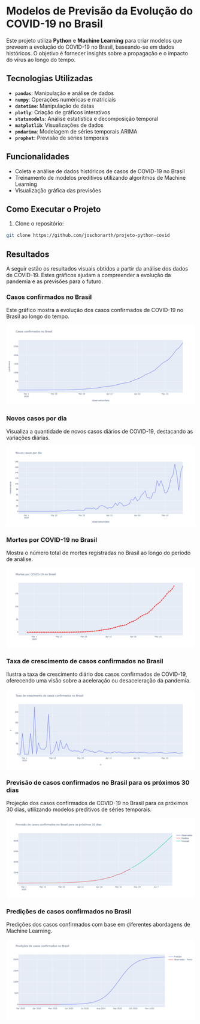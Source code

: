 # Modelos de Previsão da Evolução do COVID-19 no Brasil

Este projeto utiliza **Python** e **Machine Learning** para criar modelos que preveem a evolução do COVID-19 no Brasil, baseando-se em dados históricos. O objetivo é fornecer insights sobre a propagação e o impacto do vírus ao longo do tempo.

## Tecnologias Utilizadas

- **`pandas`**: Manipulação e análise de dados
- **`numpy`**: Operações numéricas e matriciais
- **`datetime`**: Manipulação de datas
- **`plotly`**: Criação de gráficos interativos
- **`statsmodels`**: Análise estatística e decomposição temporal
- **`matplotlib`**: Visualizações de dados
- **`pmdarima`**: Modelagem de séries temporais ARIMA
- **`prophet`**: Previsão de séries temporais

## Funcionalidades

- Coleta e análise de dados históricos de casos de COVID-19 no Brasil
- Treinamento de modelos preditivos utilizando algoritmos de Machine Learning
- Visualização gráfica das previsões

## Como Executar o Projeto

1. Clone o repositório:
```bash
git clone https://github.com/joschonarth/projeto-python-covid
```


## Resultados

A seguir estão os resultados visuais obtidos a partir da análise dos dados de COVID-19. Estes gráficos ajudam a compreender a evolução da pandemia e as previsões para o futuro.

### Casos confirmados no Brasil
Este gráfico mostra a evolução dos casos confirmados de COVID-19 no Brasil ao longo do tempo.

![Plot](assets/casos-confirmados.png)

### Novos casos por dia
Visualiza a quantidade de novos casos diários de COVID-19, destacando as variações diárias.

![Plot](assets/novos-casos-por-dia.png)

### Mortes por COVID-19 no Brasil
Mostra o número total de mortes registradas no Brasil ao longo do período de análise.

![Plot](assets/mortes.png)

### Taxa de crescimento de casos confirmados no Brasil
Ilustra a taxa de crescimento diário dos casos confirmados de COVID-19, oferecendo uma visão sobre a aceleração ou desaceleração da pandemia.

![Plot](assets/taxa-de-crescimento.png)

### Previsão de casos confirmados no Brasil para os próximos 30 dias
Projeção dos casos confirmados de COVID-19 no Brasil para os próximos 30 dias, utilizando modelos preditivos de séries temporais.

![Plot](assets/previsao-de-casos.png)

### Predições de casos confirmados no Brasil
Predições dos casos confirmados com base em diferentes abordagens de Machine Learning.

![Plot](assets/predicao-de-casos.png)